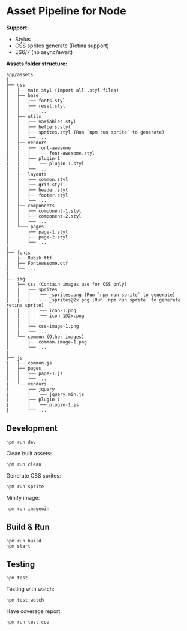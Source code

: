 # Asset Pipeline for Node

**Support:**
- Stylus
- CSS sprites generate (Retina support)
- ES6/7 (no async/await)

**Assets folder structure:**
```
app/assets
|
├── css
│   ├── main.styl (Import all .styl files)
│   ├── base
│   │   ├── fonts.styl
│   │   ├── reset.styl
│   │   └── ...
│   ├── utils
│   │   ├── variables.styl
│   │   ├── helpers.styl
│   │   ├── sprites.styl (Run `npm run sprite` to generate)
│   │   └── ...
│   ├── vendors
│   |   ├── font-awesome
│   |   │   └── font-awesome.styl
|   |   ├── plugin-1
|   |   │   └── plugin-1.styl
│   |   └── ...
│   ├── layouts
│   │   ├── common.styl
│   │   ├── grid.styl
│   │   ├── header.styl
│   │   ├── footer.styl
│   │   └── ...
│   ├── components
│   │   ├── component-1.styl
│   │   ├── component-2.styl
│   │   └── ...
│   └─── pages
│       ├── page-1.styl
│       ├── page-2.styl
│       └── ...
|
├── fonts
│   ├── Rubik.ttf
│   ├── FontAwesome.otf
│   └── ...
|
├── img
│   ├── css (Contain images use for CSS only)
│   |   ├── sprites
│   |   |   ├── _sprites.png (Run `npm run sprite` to generate)
│   |   |   ├── _sprites@2x.png (Run `npm run sprite` to generate retina sprite)
│   |   |   ├── icon-1.png
│   |   |   ├── icon-1@2x.png
│   |   |   └── ...
│   │   ├── css-image-1.png
│   |   └── ...
│   └── common (Other images)
│       ├── common-image-1.png
│       └── ...
|
├── js
|   ├── common.js
│   ├── pages
│   │   ├── page-1.js
│   │   └── ...
|   └── vendors
|       ├── jquery
|       │   └── jquery.min.js
|       ├── plugin-1
|       |   └── plugin-1.js
|       └── ...
```

## Development
```
npm run dev
```

Clean built assets:
```
npm run clean
```

Generate CSS sprites:
```
npm run sprite
```

Minify image:
```
npm run imagemin
```

## Build & Run
```
npm run build
npm start
```

## Testing
```
npm test
```

Testing with watch:
```
npm test:watch
```

Have coverage report:
```
npm run test:cov
```
